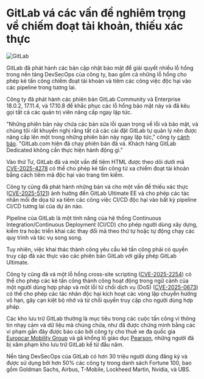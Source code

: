 # GitLab vá các vấn đề nghiêm trọng về chiếm đoạt tài khoản, thiếu xác thực

![GitLab](https://www.bleepstatic.com/content/hl-images/2024/05/01/GitLab.jpg)

GitLab đã phát hành các bản cập nhật bảo mật để giải quyết nhiều lỗ hổng trong nền tảng DevSecOps của công ty, bao gồm cả những lỗ hổng cho phép kẻ tấn công chiếm đoạt tài khoản và tiêm các công việc độc hại vào các pipeline trong tương lai.

Công ty đã phát hành các phiên bản GitLab Community và Enterprise 18.0.2, 17.11.4, và 17.10.8 để khắc phục các lỗ hổng bảo mật này và đã kêu gọi tất cả các quản trị viên nâng cấp ngay lập tức.

"Những phiên bản này chứa các bản sửa lỗi quan trọng về lỗi và bảo mật, và chúng tôi rất khuyến nghị rằng tất cả các cài đặt GitLab tự quản lý nên được nâng cấp lên một trong những phiên bản này ngay lập tức," công ty [cảnh báo](https://about.gitlab.com/releases/2025/06/11/patch-release-gitlab-18-0-2-released/#cve-2025-5121---missing-authorization-issue-impacts-gitlab-ultimate-ee). "GitLab.com hiện đã chạy phiên bản đã vá. Khách hàng GitLab Dedicated không cần thực hiện hành động gì."

Vào thứ Tư, GitLab đã vá một vấn đề tiêm HTML được theo dõi dưới mã [CVE-2025-4278](https://cve.mitre.org/cgi-bin/cvename.cgi?name=CVE-2025-4278) có thể cho phép kẻ tấn công từ xa chiếm đoạt tài khoản bằng cách tiêm mã độc hại vào trang tìm kiếm.

Công ty cũng đã phát hành những bản vá cho một vấn đề thiếu xác thực ([CVE-2025-5121](https://cve.mitre.org/cgi-bin/cvename.cgi?name=CVE-2025-5121)) ảnh hưởng đến GitLab Ultimate EE và cho phép các tác nhân mối đe dọa từ xa tiêm các công việc CI/CD độc hại vào bất kỳ pipeline CI/CD tương lai của dự án nào.

Pipeline của GitLab là một tính năng của hệ thống Continuous Integration/Continuous Deployment (CI/CD) cho phép người dùng xây dựng, kiểm tra hoặc triển khai các thay đổi mã theo thứ tự hoặc tự động chạy các quy trình và tác vụ song song.

Tuy nhiên, việc khai thác thành công yêu cầu kẻ tấn công phải có quyền truy cập đã xác thực vào các phiên bản GitLab với giấy phép GitLab Ultimate.

Công ty cũng đã vá một lỗ hổng cross-site scripting ([CVE-2025-2254](https://cve.mitre.org/cgi-bin/cvename.cgi?name=CVE-2025-2254)) có thể cho phép các kẻ tấn công thành công hoạt động trong ngữ cảnh của một người dùng hợp pháp và một lỗi từ chối dịch vụ (DoS) ([CVE-2025-0673](https://cve.mitre.org/cgi-bin/cvename.cgi?name=CVE-2025-0673)) có thể cho phép các tác nhân độc hại kích hoạt các vòng lặp chuyển hướng vô hạn, gây cạn kiệt bộ nhớ và từ chối quyền truy cập cho người dùng hợp pháp.

Các kho lưu trữ GitLab thường là mục tiêu trong các cuộc tấn công vì thông tin nhạy cảm và dữ liệu mà chúng chứa, như đã được chứng minh bằng các vi phạm gần đây được báo cáo bởi công ty cho thuê xe đa quốc gia [Europcar Mobility Group](https://www.bleepingcomputer.com/news/security/europcar-gitlab-breach-exposes-data-of-up-to-200-000-customers/) và gã khổng lồ giáo dục [Pearson](https://www.bleepingcomputer.com/news/security/education-giant-pearson-hit-by-cyberattack-exposing-customer-data/), những người đã bị xâm phạm kho lưu trữ GitLab kể từ đầu năm.

Nền tảng DevSecOps của GitLab có hơn 30 triệu người dùng đăng ký và được sử dụng bởi hơn 50% các công ty trong danh sách Fortune 100, bao gồm Goldman Sachs, Airbus, T-Mobile, Lockheed Martin, Nvidia, và UBS.